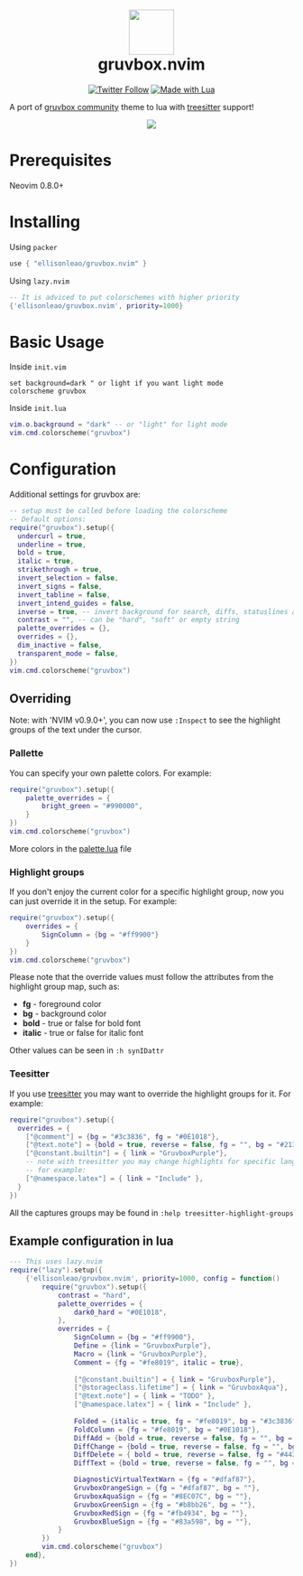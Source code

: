  <div align="center">
      <h1> <img src="https://i.postimg.cc/WpQzgxVh/plugin-Icon.png" width="80px"><br/>gruvbox.nvim</h1>
     </div>
<p align="center"> 
      <a href="https://twitter.com/intent/user?screen_name=ellisonleao" target="_blank"><img alt="Twitter Follow" src="https://img.shields.io/twitter/follow/ellisonleao?style=for-the-badge" style="vertical-align:center" ></a>
      <a href="#"><img alt="Made with Lua" src="https://img.shields.io/badge/Made%20with%20Lua-blueviolet.svg?style=for-the-badge&logo=lua" style="vertical-align:center" /></a>
</p>

A port of [gruvbox community](https://github.com/gruvbox-community/gruvbox) theme to lua with [treesitter](https://github.com/nvim-treesitter/nvim-treesitter) support!

<p align="center">
    <img src="https://i.postimg.cc/fy3tnGFt/gruvbox-themes.png" />
</p>

# Prerequisites

Neovim 0.8.0+

# Installing

Using `packer`

```lua
use { "ellisonleao/gruvbox.nvim" }
```

Using `lazy.nvim`
```lua
-- It is adviced to put colorschemes with higher priority
{'ellisonleao/gruvbox.nvim', priority=1000}
```

# Basic Usage

Inside `init.vim`

```vim
set background=dark " or light if you want light mode
colorscheme gruvbox
```

Inside `init.lua`

```lua
vim.o.background = "dark" -- or "light" for light mode
vim.cmd.colorscheme("gruvbox")
```

# Configuration

Additional settings for gruvbox are:

```lua
-- setup must be called before loading the colorscheme
-- Default options:
require("gruvbox").setup({
  undercurl = true,
  underline = true,
  bold = true,
  italic = true,
  strikethrough = true,
  invert_selection = false,
  invert_signs = false,
  invert_tabline = false,
  invert_intend_guides = false,
  inverse = true, -- invert background for search, diffs, statuslines and errors
  contrast = "", -- can be "hard", "soft" or empty string
  palette_overrides = {},
  overrides = {},
  dim_inactive = false,
  transparent_mode = false,
})
vim.cmd.colorscheme("gruvbox")
```

## Overriding

Note: with 'NVIM v0.9.0+', you can now use `:Inspect` to see the highlight groups of the text under the cursor.

### Pallette

You can specify your own palette colors. For example:

```lua
require("gruvbox").setup({
    palette_overrides = {
        bright_green = "#990000",
    }
})
vim.cmd.colorscheme("gruvbox")
```

More colors in the [palette.lua](lua/gruvbox/palette.lua) file

### Highlight groups

If you don't enjoy the current color for a specific highlight group, now you can just override it in the setup. For
example:

```lua
require("gruvbox").setup({
    overrides = {
        SignColumn = {bg = "#ff9900"}
    }
})
vim.cmd.colorscheme("gruvbox")
```

Please note that the override values must follow the attributes from the highlight group map, such as:

- **fg** - foreground color
- **bg** - background color
- **bold** - true or false for bold font
- **italic** - true or false for italic font

Other values can be seen in `:h synIDattr`


### Teesitter
If you use [treesitter](https://github.com/nvim-treesitter/nvim-treesitter) you may want to override the highlight groups for it. For example:

```lua
require("gruvbox").setup({
  overrides = {
    ["@comment"] = {bg = "#3c3836", fg = "#0E1018"},
    ["@text.note"] = {bold = true, reverse = false, fg = "", bg = "#213352"},
    ["@constant.builtin"] = { link = "GruvboxPurple"},
    -- note with treesitter you may change highlights for specific languages
    -- for example:
    ["@namespace.latex"] = { link = "Include" },
  }
})
```

All the captures groups may be found in `:help treesitter-highlight-groups`


## Example configuration in lua

```lua
--- This uses lazy.nvim
require("lazy").setup({
    {'ellisonleao/gruvbox.nvim', priority=1000, config = function()
        require("gruvbox").setup({
            contrast = "hard",
            palette_overrides = {
                dark0_hard = "#0E1018",
            },
            overrides = {
                SignColumn = {bg = "#ff9900"},
                Define = {link = "GruvboxPurple"},
                Macro = {link = "GruvboxPurple"},
                Comment = {fg = "#fe8019", italic = true},
                
                ["@constant.builtin"] = { link = "GruvboxPurple"},
                ["@storageclass.lifetime"] = { link = "GruvboxAqua"},
                ["@text.note"] = { link = "TODO" },
                ["@namespace.latex"] = { link = "Include" },
                
                Folded = {italic = true, fg = "#fe8019", bg = "#3c3836"},
                FoldColumn = {fg = "#fe8019", bg = "#0E1018"},
                DiffAdd = {bold = true, reverse = false, fg = "", bg = "#2a4333"},
                DiffChange = {bold = true, reverse = false, fg = "", bg = "#333841"},
                DiffDelete = { bold = true, reverse = false, fg = "#442d30", bg = "#442d30"},
                DiffText = {bold = true, reverse = false, fg = "", bg = "#213352"},

                DiagnosticVirtualTextWarn = {fg = "#dfaf87"},
                GruvboxOrangeSign = {fg = "#dfaf87", bg = ""},
                GruvboxAquaSign = {fg = "#8EC07C", bg = ""},
                GruvboxGreenSign = {fg = "#b8bb26", bg = ""},
                GruvboxRedSign = {fg = "#fb4934", bg = ""},
                GruvboxBlueSign = {fg = "#83a598", bg = ""},
            }
        })
        vim.cmd.colorscheme("gruvbox")
    end},
})

```
